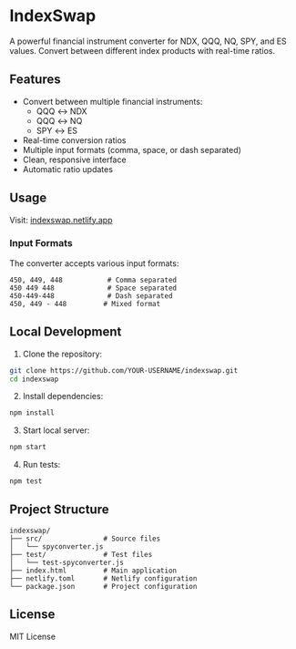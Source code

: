 # IndexSwap

A powerful financial instrument converter for NDX, QQQ, NQ, SPY, and ES values. Convert between different index products with real-time ratios.

## Features

- Convert between multiple financial instruments:
  - QQQ ↔ NDX
  - QQQ ↔ NQ
  - SPY ↔ ES
- Real-time conversion ratios
- Multiple input formats (comma, space, or dash separated)
- Clean, responsive interface
- Automatic ratio updates

## Usage

Visit: [indexswap.netlify.app](https://indexswap.netlify.app)

### Input Formats

The converter accepts various input formats:
```
450, 449, 448           # Comma separated
450 449 448             # Space separated
450-449-448             # Dash separated
450, 449 - 448         # Mixed format
```

## Local Development

1. Clone the repository:
```bash
git clone https://github.com/YOUR-USERNAME/indexswap.git
cd indexswap
```

2. Install dependencies:
```bash
npm install
```

3. Start local server:
```bash
npm start
```

4. Run tests:
```bash
npm test
```

## Project Structure

```
indexswap/
├── src/               # Source files
│   └── spyconverter.js
├── test/              # Test files
│   └── test-spyconverter.js
├── index.html         # Main application
├── netlify.toml       # Netlify configuration
└── package.json       # Project configuration
```

## License

MIT License 